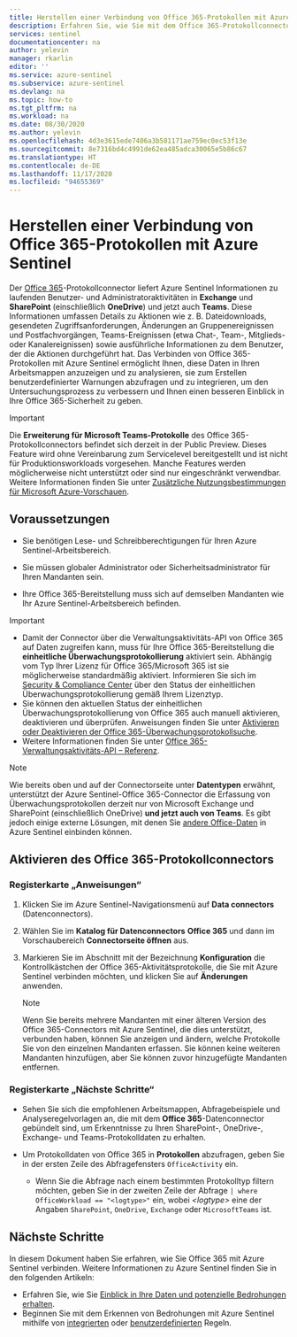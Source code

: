 ```yaml
---
title: Herstellen einer Verbindung von Office 365-Protokollen mit Azure Sentinel | Microsoft-Dokumentation
description: Erfahren Sie, wie Sie mit dem Office 365-Protokollconnector Informationen zu laufenden Benutzer- und Administratoraktivitäten in Exchange, Teams und SharePoint (einschließlich OneDrive) importieren.
services: sentinel
documentationcenter: na
author: yelevin
manager: rkarlin
editor: ''
ms.service: azure-sentinel
ms.subservice: azure-sentinel
ms.devlang: na
ms.topic: how-to
ms.tgt_pltfrm: na
ms.workload: na
ms.date: 08/30/2020
ms.author: yelevin
ms.openlocfilehash: 4d3e3615ede7406a3b581171ae759ec0ec53f13e
ms.sourcegitcommit: 8e7316bd4c4991de62ea485adca30065e5b86c67
ms.translationtype: HT
ms.contentlocale: de-DE
ms.lasthandoff: 11/17/2020
ms.locfileid: "94655369"
---
```

# <a name="connect-office-365-logs-to-azure-sentinel"></a>Herstellen einer Verbindung von Office 365-Protokollen mit Azure Sentinel

Der [Office 365](/office/)-Protokollconnector liefert Azure Sentinel Informationen zu laufenden Benutzer- und Administratoraktivitäten in **Exchange** und **SharePoint** (einschließlich **OneDrive**) und jetzt auch **Teams**. Diese Informationen umfassen Details zu Aktionen wie z. B. Dateidownloads, gesendeten Zugriffsanforderungen, Änderungen an Gruppenereignissen und Postfachvorgängen, Teams-Ereignissen (etwa Chat-, Team-, Mitglieds- oder Kanalereignissen) sowie ausführliche Informationen zu dem Benutzer, der die Aktionen durchgeführt hat. Das Verbinden von Office 365-Protokollen mit Azure Sentinel ermöglicht Ihnen, diese Daten in Ihren Arbeitsmappen anzuzeigen und zu analysieren, sie zum Erstellen benutzerdefinierter Warnungen abzufragen und zu integrieren, um den Untersuchungsprozess zu verbessern und Ihnen einen besseren Einblick in Ihre Office 365-Sicherheit zu geben.

> [!IMPORTANT]
> Die **Erweiterung für Microsoft Teams-Protokolle** des Office 365-Protokollconnectors befindet sich derzeit in der Public Preview.
> Dieses Feature wird ohne Vereinbarung zum Servicelevel bereitgestellt und ist nicht für Produktionsworkloads vorgesehen. Manche Features werden möglicherweise nicht unterstützt oder sind nur eingeschränkt verwendbar. Weitere Informationen finden Sie unter [Zusätzliche Nutzungsbestimmungen für Microsoft Azure-Vorschauen](https://azure.microsoft.com/support/legal/preview-supplemental-terms/).

## <a name="prerequisites"></a>Voraussetzungen

- Sie benötigen Lese- und Schreibberechtigungen für Ihren Azure Sentinel-Arbeitsbereich.

- Sie müssen globaler Administrator oder Sicherheitsadministrator für Ihren Mandanten sein.

- Ihre Office 365-Bereitstellung muss sich auf demselben Mandanten wie Ihr Azure Sentinel-Arbeitsbereich befinden.

> [!IMPORTANT]
> - Damit der Connector über die Verwaltungsaktivitäts-API von Office 365 auf Daten zugreifen kann, muss für Ihre Office 365-Bereitstellung die **einheitliche Überwachungsprotokollierung** aktiviert sein. Abhängig vom Typ Ihrer Lizenz für Office 365/Microsoft 365 ist sie möglicherweise standardmäßig aktiviert. Informieren Sie sich im [Security & Compliance Center](/office365/servicedescriptions/office-365-platform-service-description/office-365-securitycompliance-center) über den Status der einheitlichen Überwachungsprotokollierung gemäß Ihrem Lizenztyp.
> - Sie können den aktuellen Status der einheitlichen Überwachungsprotokollierung von Office 365 auch manuell aktivieren, deaktivieren und überprüfen. Anweisungen finden Sie unter [Aktivieren oder Deaktivieren der Office 365-Überwachungsprotokollsuche](/office365/securitycompliance/turn-audit-log-search-on-or-off).
> - Weitere Informationen finden Sie unter [Office 365-Verwaltungsaktivitäts-API – Referenz](/office/office-365-management-api/office-365-management-activity-api-reference).


   > [!NOTE]
   > Wie bereits oben und auf der Connectorseite unter **Datentypen** erwähnt, unterstützt der Azure Sentinel-Office 365-Connector die Erfassung von Überwachungsprotokollen derzeit nur von Microsoft Exchange und SharePoint (einschließlich OneDrive) **und jetzt auch von Teams**. Es gibt jedoch einige externe Lösungen, mit denen Sie [andere Office-Daten](https://techcommunity.microsoft.com/t5/azure-sentinel/ingesting-office-365-alerts-with-graph-security-api/ba-p/984888) in Azure Sentinel einbinden können. 

## <a name="enable-the-office-365-log-connector"></a>Aktivieren des Office 365-Protokollconnectors

### <a name="instructions-tab"></a>Registerkarte „Anweisungen“

1. Klicken Sie im Azure Sentinel-Navigationsmenü auf **Data connectors** (Datenconnectors).

1. Wählen Sie im **Katalog für Datenconnectors** **Office 365** und dann im Vorschaubereich **Connectorseite öffnen** aus.

1. Markieren Sie im Abschnitt mit der Bezeichnung **Konfiguration** die Kontrollkästchen der Office 365-Aktivitätsprotokolle, die Sie mit Azure Sentinel verbinden möchten, und klicken Sie auf **Änderungen** anwenden. 

   > [!NOTE]
   > Wenn Sie bereits mehrere Mandanten mit einer älteren Version des Office 365-Connectors mit Azure Sentinel, die dies unterstützt, verbunden haben, können Sie anzeigen und ändern, welche Protokolle Sie von den einzelnen Mandanten erfassen. Sie können keine weiteren Mandanten hinzufügen, aber Sie können zuvor hinzugefügte Mandanten entfernen.

### <a name="next-steps-tab"></a>Registerkarte „Nächste Schritte“

- Sehen Sie sich die empfohlenen Arbeitsmappen, Abfragebeispiele und Analyseregelvorlagen an, die mit dem **Office 365**-Datenconnector gebündelt sind, um Erkenntnisse zu Ihren SharePoint-, OneDrive-, Exchange- und Teams-Protokolldaten zu erhalten.

- Um Protokolldaten von Office 365 in **Protokollen** abzufragen, geben Sie in der ersten Zeile des Abfragefensters `OfficeActivity` ein.
   - Wenn Sie die Abfrage nach einem bestimmten Protokolltyp filtern möchten, geben Sie in der zweiten Zeile der Abfrage `| where OfficeWorkload == "<logtype>"` ein, wobei *\<logtype\>* eine der Angaben `SharePoint`, `OneDrive`, `Exchange` oder `MicrosoftTeams` ist.

## <a name="next-steps"></a>Nächste Schritte
In diesem Dokument haben Sie erfahren, wie Sie Office 365 mit Azure Sentinel verbinden. Weitere Informationen zu Azure Sentinel finden Sie in den folgenden Artikeln:
- Erfahren Sie, wie Sie [Einblick in Ihre Daten und potenzielle Bedrohungen erhalten](quickstart-get-visibility.md).
- Beginnen Sie mit dem Erkennen von Bedrohungen mit Azure Sentinel mithilfe von [integrierten](tutorial-detect-threats-built-in.md) oder [benutzerdefinierten](tutorial-detect-threats-custom.md) Regeln.